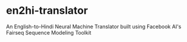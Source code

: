 # en2hi-translator
An English-to-Hindi Neural Machine Translator built using Facebook AI's Fairseq Sequence Modeling Toolkit
